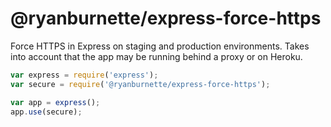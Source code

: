 # @ryanburnette/express-force-https

Force HTTPS in Express on staging and production environments. Takes into
account that the app may be running behind a proxy or on Heroku.

```javascript
var express = require('express');
var secure = require('@ryanburnette/express-force-https');

var app = express();
app.use(secure);
```
